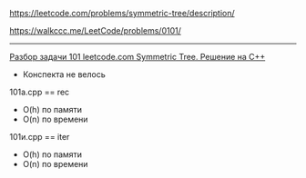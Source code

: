 https://leetcode.com/problems/symmetric-tree/description/

https://walkccc.me/LeetCode/problems/0101/

______

[Разбор задачи 101 leetcode.com Symmetric Tree. Решение на C++](https://www.youtube.com/watch?v=K2j3DvH6Auo&ab_channel=3.5%D0%B7%D0%B0%D0%B4%D0%B0%D1%87%D0%B8%D0%B2%D0%BD%D0%B5%D0%B4%D0%B5%D0%BB%D1%8E)

* Конспекта не велось

101a.cpp == rec  
- O(h) по памяти
- O(n) по времени

101и.cpp ==  iter  
- O(h) по памяти
- O(n) по времени

